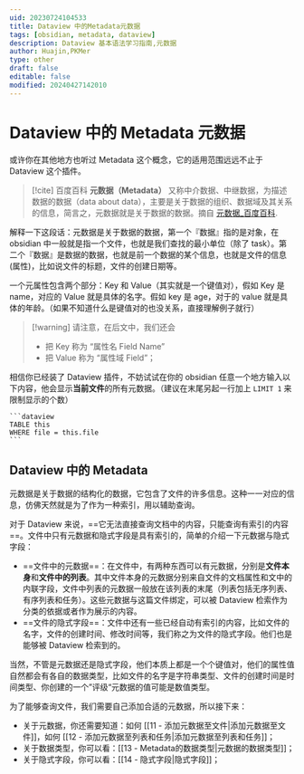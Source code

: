 ```yaml
---
uid: 20230724104533
title: Dataview 中的Metadata元数据
tags: [obsidian, metadata, dataview]
description: Dataview 基本语法学习指南,元数据
author: Huajin,PKMer
type: other
draft: false
editable: false
modified: 20240427142010
---
```


# Dataview 中的 Metadata 元数据

或许你在其他地方也听过 Metadata 这个概念，它的适用范围远远不止于 Dataview 这个插件。

> [!cite] 百度百科
> **元数据（Metadata）** 又称中介数据、中继数据，为描述数据的数据（data about data），主要是关于数据的组织、数据域及其关系的信息，简言之，元数据就是关于数据的数据。摘自 [元数据_百度百科](https://baike.baidu.com/item/%E5%85%83%E6%95%B0%E6%8D%AE/1946090).

解释一下这段话：元数据是关于数据的数据，第一个『数据』指的是对象，在 obsidian 中一般就是指一个文件，也就是我们查找的最小单位（除了 task）。第二个『数据』是数据的数据，也就是前一个数据的某个信息，也就是文件的信息 (属性)，比如说文件的标题，文件的创建日期等。

一个元属性包含两个部分：Key 和 Value（其实就是一个键值对），假如 Key 是 name，对应的 Value 就是具体的名字。假如 key 是 age，对于的 value 就是具体的年龄。（如果不知道什么是键值对的也没关系，直接理解例子就行）

> [!warning] 请注意，在后文中，我们还会
> - 把 Key 称为 “属性名 Field Name”
> - 把 Value 称为 “属性域 Field”；

相信你已经装了 Dataview 插件，不妨试试在你的 obsidian 任意一个地方输入以下内容，他会显示**当前文件**的所有元数据。（建议在末尾另起一行加上 `LIMIT 1` 来限制显示的个数）

`````示例代码
```dataview
TABLE this
WHERE file = this.file
```
`````

## Dataview 中的 Metadata

元数据是关于数据的结构化的数据，它包含了文件的许多信息。这种一一对应的信息，仿佛天然就是为了作为一种索引，用以辅助查询。

对于 Dataview 来说，==它无法直接查询文档中的内容，只能查询有索引的内容==。文件中只有元数据和隐式字段是具有索引的，简单的介绍一下元数据与隐式字段：

- ==文件中的元数据==：在文件中，有两种东西可以有元数据，分别是**文件本身**和**文件中的列表**。其中文件本身的元数据分别来自文件的文档属性和文中的内联字段，文件中列表的元数据一般放在该列表的末尾（列表包括无序列表、有序列表和任务）。这些元数据与这篇文件绑定，可以被 Dataview 检索作为分类的依据或者作为展示的内容。
- ==文件的隐式字段==：文件中还有一些已经自动有索引的内容，比如文件的名字，文件的创建时间、修改时间等，我们称之为文件的隐式字段。他们也是能够被 Dataview 检索到的。

当然，不管是元数据还是隐式字段，他们本质上都是一个个键值对，他们的属性值自然都会有各自的数据类型，比如文件的名字是字符串类型、文件的创建时间是时间类型、你创建的一个”评级“元数据的值可能是数值类型。

为了能够查询文件，我们需要自己添加合适的元数据，所以接下来：

- 关于元数据，你还需要知道：如何 [[11 - 添加元数据至文件|添加元数据至文件]]，如何 [[12 - 添加元数据至列表和任务|添加元数据至列表和任务]]；
- 关于数据类型，你可以看：[[13 - Metadata的数据类型|元数据的数据类型]]；
- 关于隐式字段，你可以看：[[14 - 隐式字段|隐式字段]]；